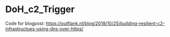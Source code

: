 # DoH_c2_Trigger
Code for blogpost: https://outflank.nl/blog/2018/10/25/building-resilient-c2-infrastructues-using-dns-over-https/
